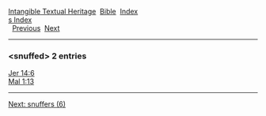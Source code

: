 [Intangible Textual Heritage](../../index)  [Bible](../index) 
[Index](index)   
[s Index](_s_)  
  [Previous](c10621)  [Next](c10623) 

------------------------------------------------------------------------

### &lt;snuffed&gt; 2 entries

[Jer 14:6](../kjv/jer014.htm#006)  
[Mal 1:13](../kjv/mal001.htm#013)  

------------------------------------------------------------------------

[Next: snuffers (6)](c10623)
